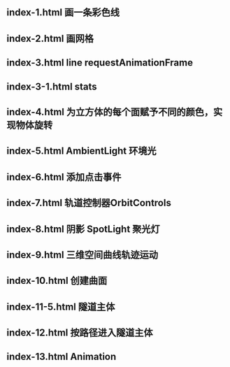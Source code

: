 ## index-1.html 画一条彩色线
## index-2.html 画网格
## index-3.html line requestAnimationFrame
## index-3-1.html stats
## index-4.html 为立方体的每个面赋予不同的颜色，实现物体旋转
## index-5.html AmbientLight 环境光
## index-6.html 添加点击事件
## index-7.html 轨道控制器OrbitControls
## index-8.html 阴影 SpotLight 聚光灯
## index-9.html 三维空间曲线轨迹运动
## index-10.html 创建曲面
## index-11-5.html 隧道主体
## index-12.html 按路径进入隧道主体
## index-13.html Animation